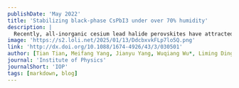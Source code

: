 ```yaml
---
publishDate: 'May 2022'
title: 'Stabilizing black-phase CsPbI3 under over 70% humidity'
description: |
  Recently, all-inorganic cesium lead halide perovskites have attracted interest. However, the undesirable phase transition of cesium lead halide film from black-phase to yellow-phase in ambient air, especially under high humidity, decreases device stability. The fabrication of black-phase cesium lead halide film still relies on inert gas atmosphere and requires a tedious, energy-consuming post-annealing treatment at high temperature. In this work, we first demonstrate an approach combining crystal redissolution and molecular coordination strategies to prepare black-phase CsPbI3 perovskite films in ambient air with >70% relative humidity. The resultant black-phase CsPbI3 film could maintain its phase purity for more than one month in air, and show good optoelectronic performance.
image: 'https://s2.loli.net/2025/01/13/DdcbxvkFLp7lo5Q.png'
link: 'http://dx.doi.org/10.1088/1674-4926/43/3/030501'
author: [Tian Tian, Meifang Yang, Jianyu Yang, Wuqiang Wu*, Liming Ding*]
journal: 'Institute of Physics'
journalShort: 'IOP'
tags: [markdown, blog]
---
```

